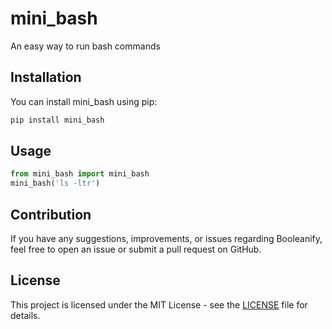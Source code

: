 # mini_bash

An easy way to run bash commands

## Installation

You can install mini_bash using pip:

```bash
pip install mini_bash
```

## Usage

```python
from mini_bash import mini_bash
mini_bash('ls -ltr')
```

## Contribution

If you have any suggestions, improvements, or issues regarding Booleanify, feel free to open an issue or submit a pull request on GitHub.

## License

This project is licensed under the MIT License - see the [LICENSE](LICENSE) file for details.
